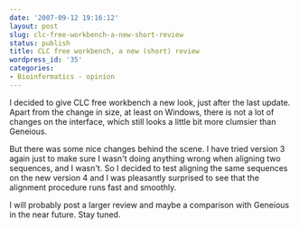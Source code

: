 ```yaml
---
date: '2007-09-12 19:16:12'
layout: post
slug: clc-free-workbench-a-new-short-review
status: publish
title: CLC free workbench, a new (short) review
wordpress_id: '35'
categories:
- Bioinformatics - opinion
---
```


I decided to give CLC free workbench a new look, just after the last update. Apart from the change in size, at least on Windows, there is not a lot of changes on the interface, which still looks a little bit more clumsier than Geneious. 

But there was some nice changes behind the scene. I have tried version 3 again just to make sure I wasn't doing anything wrong when aligning two sequences, and I wasn't. So I decided to test aligning the same sequences on the new version 4 and I was pleasantly surprised to see that the alignment procedure runs fast and smoothly. 

I will probably post a larger review and maybe a comparison with Geneious in the near future. Stay tuned.
